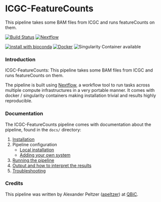 # ICGC-FeatureCounts
This pipeline takes some BAM files from ICGC and runs featureCounts on them.

[![Build Status](https://travis-ci.org/ICGC-FeatureCounts.svg?branch=master)](https://travis-ci.org/ICGC-FeatureCounts)
[![Nextflow](https://img.shields.io/badge/nextflow-%E2%89%A50.30.0-brightgreen.svg)](https://www.nextflow.io/)

[![install with bioconda](https://img.shields.io/badge/install%20with-bioconda-brightgreen.svg)](http://bioconda.github.io/)
[![Docker](https://img.shields.io/docker/automated/icgc-featurecounts.svg)](https://hub.docker.com/r/icgc-featurecounts)
![Singularity Container available](
https://img.shields.io/badge/singularity-available-7E4C74.svg)

### Introduction
ICGC-FeatureCounts: This pipeline takes some BAM files from ICGC and runs featureCounts on them.

The pipeline is built using [Nextflow](https://www.nextflow.io), a workflow tool to run tasks across multiple compute infrastructures in a very portable manner. It comes with docker / singularity containers making installation trivial and results highly reproducible.


### Documentation
The ICGC-FeatureCounts pipeline comes with documentation about the pipeline, found in the `docs/` directory:

1. [Installation](docs/installation.md)
2. Pipeline configuration
    * [Local installation](docs/configuration/local.md)
    * [Adding your own system](docs/configuration/adding_your_own.md)
3. [Running the pipeline](docs/usage.md)
4. [Output and how to interpret the results](docs/output.md)
5. [Troubleshooting](docs/troubleshooting.md)

### Credits
This pipeline was written by Alexander Peltzer ([apeltzer](https://github.com/apeltzer)) at [QBiC](apeltzer.github.io).
